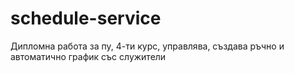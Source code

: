 # schedule-service
Дипломна работа за пу, 4-ти курс, управлява, създава ръчно и автоматично график със служители 
